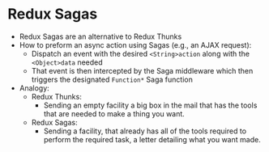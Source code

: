 # Redux Sagas
- Redux Sagas are an alternative to Redux Thunks
- How to preform an async action using Sagas (e.g., an AJAX request):
  - Dispatch an event with the desired `<String>action` along with the `<Object>data` needed
  - That event is then intercepted by the Saga middleware which then triggers the designated `Function*` Saga function
- Analogy:
  - Redux Thunks:
	- Sending an empty facility a big box in the mail that has the tools that are needed to make a thing you want.
  - Redux Sagas:
	- Sending a facility, that already has all of the tools required to perform the required task, a letter detailing what you want made.


